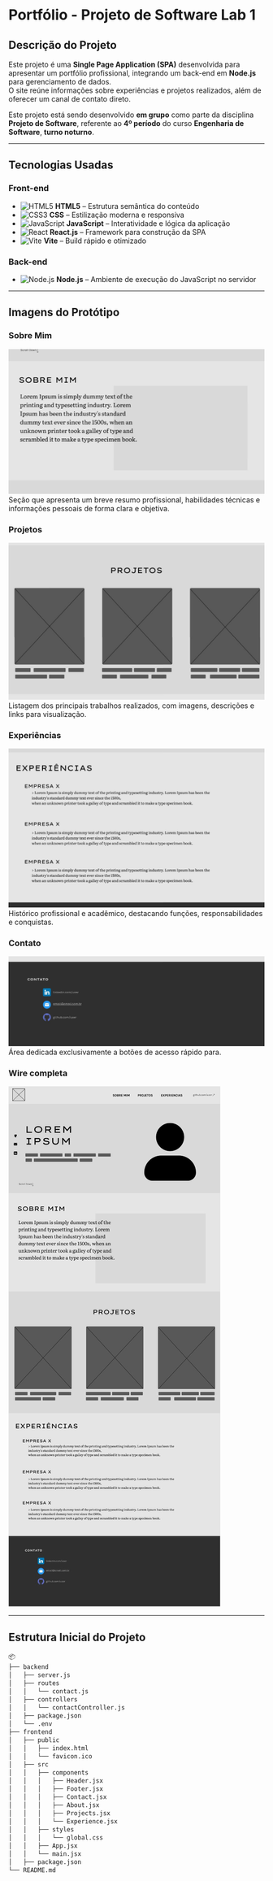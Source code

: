 # Portfólio - Projeto de Software Lab 1

## Descrição do Projeto
Este projeto é uma **Single Page Application (SPA)** desenvolvida para apresentar um portfólio profissional, integrando um back-end em **Node.js** para gerenciamento de dados.  
O site reúne informações sobre experiências e projetos realizados, além de oferecer um canal de contato direto.  

Este projeto está sendo desenvolvido **em grupo** como parte da disciplina **Projeto de Software**, referente ao **4º período** do curso **Engenharia de Software**, **turno noturno**.

---

## Tecnologias Usadas

### Front-end
- <img src="https://cdn.jsdelivr.net/gh/devicons/devicon/icons/html5/html5-original.svg" alt="HTML5" width="20"/> **HTML5** – Estrutura semântica do conteúdo  
- <img src="https://cdn.jsdelivr.net/gh/devicons/devicon/icons/css3/css3-original.svg" alt="CSS3" width="20"/> **CSS** – Estilização moderna e responsiva  
- <img src="https://cdn.jsdelivr.net/gh/devicons/devicon/icons/javascript/javascript-original.svg" alt="JavaScript" width="20"/> **JavaScript** – Interatividade e lógica da aplicação  
- <img src="https://cdn.jsdelivr.net/gh/devicons/devicon/icons/react/react-original.svg" alt="React" width="20"/> **React.js** – Framework para construção da SPA  
- <img src="https://cdn.jsdelivr.net/gh/devicons/devicon/icons/vite/vite-original.svg" alt="Vite" width="20"/> **Vite** – Build rápido e otimizado  

### Back-end
- <img src="https://cdn.jsdelivr.net/gh/devicons/devicon/icons/nodejs/nodejs-original.svg" alt="Node.js" width="20"/> **Node.js** – Ambiente de execução do JavaScript no servidor  

---

## Imagens do Protótipo

### Sobre Mim
![Sobre Mim](./assets/prototipo-sobre.jpeg)  
Seção que apresenta um breve resumo profissional, habilidades técnicas e informações pessoais de forma clara e objetiva.

### Projetos
![Projetos](./assets/prototipo-projetos.jpeg)  
Listagem dos principais trabalhos realizados, com imagens, descrições e links para visualização.

### Experiências
![Experiências](./assets/prototipo-experiencias.jpeg)  
Histórico profissional e acadêmico, destacando funções, responsabilidades e conquistas.

### Contato
![Contato](./assets/prototipo-contato.jpeg)  
Área dedicada exclusivamente a botões de acesso rápido para.

### Wire completa
![Wire](./assets/wire.jpeg) 

---

## Estrutura Inicial do Projeto
```plaintext
📦 
├── backend
│   ├── server.js
│   ├── routes
│   │   └── contact.js
│   ├── controllers
│   │   └── contactController.js
│   ├── package.json
│   └── .env
├── frontend
│   ├── public
│   │   ├── index.html
│   │   └── favicon.ico
│   ├── src
│   │   ├── components
│   │   │   ├── Header.jsx
│   │   │   ├── Footer.jsx
│   │   │   ├── Contact.jsx
│   │   │   ├── About.jsx
│   │   │   ├── Projects.jsx
│   │   │   └── Experience.jsx
│   │   ├── styles
│   │   │   └── global.css
│   │   ├── App.jsx
│   │   └── main.jsx
│   ├── package.json
└── README.md
